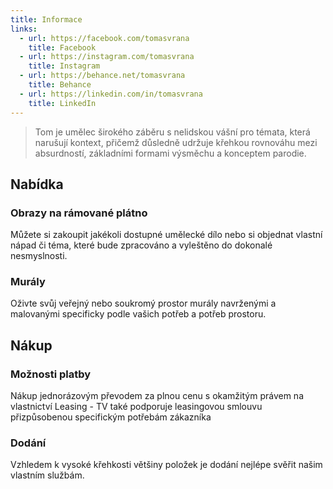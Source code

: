 ```yaml
---
title: Informace
links:
  - url: https://facebook.com/tomasvrana
    title: Facebook
  - url: https://instagram.com/tomasvrana
    title: Instagram
  - url: https://behance.net/tomasvrana
    title: Behance
  - url: https://linkedin.com/in/tomasvrana
    title: LinkedIn
---
```

> Tom je umělec širokého záběru s nelidskou vášní pro témata, která narušují kontext, přičemž důsledně udržuje křehkou rovnováhu mezi absurdností, základními formami výsměchu a konceptem parodie.

## Nabídka
### Obrazy na rámované plátno
Můžete si zakoupit jakékoli dostupné umělecké dílo nebo si objednat vlastní nápad či téma, které bude zpracováno a vyleštěno do dokonalé nesmyslnosti.

### Murály
Oživte svůj veřejný nebo soukromý prostor murály navrženými a malovanými specificky podle vašich potřeb a potřeb prostoru.

## Nákup

### Možnosti platby
Nákup jednorázovým převodem za plnou cenu s okamžitým právem na vlastnictví
Leasing - TV také podporuje leasingovou smlouvu přizpůsobenou specifickým potřebám zákazníka

### Dodání
Vzhledem k vysoké křehkosti většiny položek je dodání nejlépe svěřit našim vlastním službám.